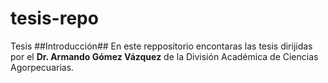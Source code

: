 # tesis-repo
Tesis 
##Introducción##
En este reppositorio encontaras las tesis dirijidas por el **Dr. Armando Gómez Vázquez** de la División Académica de Ciencias Agorpecuarias.
